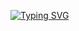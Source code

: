 [![Typing SVG](https://readme-typing-svg.herokuapp.com/?color=7b2cbf&size=35&center=true&vCenter=true&width=1000&lines=Admin-DashBoard)](https://git.io/typing-svg)
